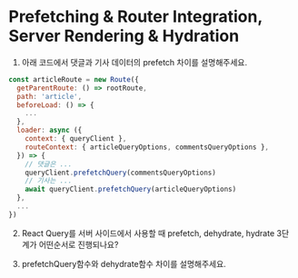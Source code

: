# Prefetching & Router Integration, Server Rendering & Hydration

1. 아래 코드에서 댓글과 기사 데이터의 prefetch 차이를 설명해주세요.

```js
const articleRoute = new Route({
  getParentRoute: () => rootRoute,
  path: 'article',
  beforeLoad: () => {
    ...
  },
  loader: async ({
    context: { queryClient },
    routeContext: { articleQueryOptions, commentsQueryOptions },
  }) => {
    // 댓글은 ...
    queryClient.prefetchQuery(commentsQueryOptions)
    // 기사는 ...
    await queryClient.prefetchQuery(articleQueryOptions)
  },
  ...
})
```

2. React Query를 서버 사이드에서 사용할 때 prefetch, dehydrate, hydrate 3단계가 어떤순서로 진행되나요?

3. prefetchQuery함수와 dehydrate함수 차이를 설명해주세요.

